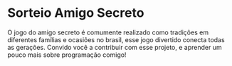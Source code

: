 # Sorteio Amigo Secreto

O jogo do amigo secreto é comumente realizado como tradições em diferentes famílias e ocasiões no brasil, esse jogo divertido conecta todas as gerações. Convido você a contribuir com esse projeto, e aprender um pouco mais sobre programação comigo!
